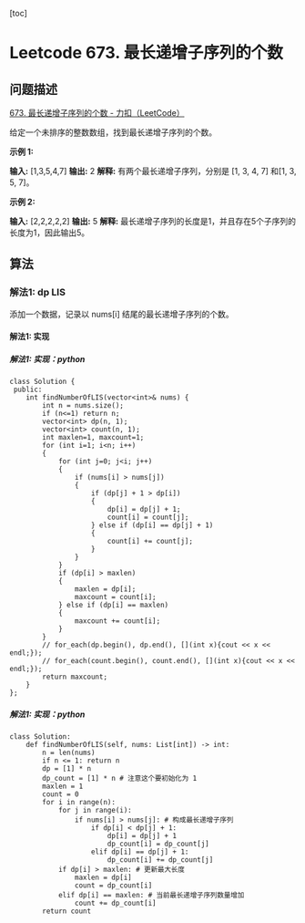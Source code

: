 [toc]


# Leetcode 673. 最长递增子序列的个数

## 问题描述

[673. 最长递增子序列的个数 - 力扣（LeetCode）](https://leetcode-cn.com/problems/number-of-longest-increasing-subsequence/)

给定一个未排序的整数数组，找到最长递增子序列的个数。

**示例 1:**

**输入:** \[1,3,5,4,7\]
**输出:** 2
**解释:** 有两个最长递增子序列，分别是 \[1, 3, 4, 7\] 和\[1, 3, 5, 7\]。

**示例 2:**

**输入:** \[2,2,2,2,2\]
**输出:** 5
**解释:** 最长递增子序列的长度是1，并且存在5个子序列的长度为1，因此输出5。

## 算法

### 解法1: dp LIS


添加一个数据，记录以 nums[i] 结尾的最长递增子序列的个数。

#### 解法1: 实现

##### 解法1: 实现：python

```
class Solution {
 public:
    int findNumberOfLIS(vector<int>& nums) {
        int n = nums.size();
        if (n<=1) return n;
        vector<int> dp(n, 1);
        vector<int> count(n, 1);
        int maxlen=1, maxcount=1;
        for (int i=1; i<n; i++)
        {
            for (int j=0; j<i; j++)
            {
                if (nums[i] > nums[j]) 
                {
                    if (dp[j] + 1 > dp[i])
                    {
                        dp[i] = dp[j] + 1;
                        count[i] = count[j];
                    } else if (dp[i] == dp[j] + 1)
                    {
                        count[i] += count[j];
                    }
                }
            }  
            if (dp[i] > maxlen) 
            {
                maxlen = dp[i];
                maxcount = count[i];
            } else if (dp[i] == maxlen) 
            {
                maxcount += count[i];
            }
        }
        // for_each(dp.begin(), dp.end(), [](int x){cout << x << endl;});
        // for_each(count.begin(), count.end(), [](int x){cout << x << endl;});
        return maxcount;
    }
};
```

##### 解法1: 实现：python


```
class Solution:
    def findNumberOfLIS(self, nums: List[int]) -> int:
        n = len(nums)
        if n <= 1: return n
        dp = [1] * n
        dp_count = [1] * n # 注意这个要初始化为 1
        maxlen = 1
        count = 0
        for i in range(n):
            for j in range(i):
                if nums[i] > nums[j]: # 构成最长递增子序列
                    if dp[i] < dp[j] + 1:
                        dp[i] = dp[j] + 1
                        dp_count[i] = dp_count[j]
                    elif dp[i] == dp[j] + 1:
                        dp_count[i] += dp_count[j]
            if dp[i] > maxlen: # 更新最大长度
                maxlen = dp[i]
                count = dp_count[i] 
            elif dp[i] == maxlen: # 当前最长递增子序列数量增加
                count += dp_count[i]
        return count
```